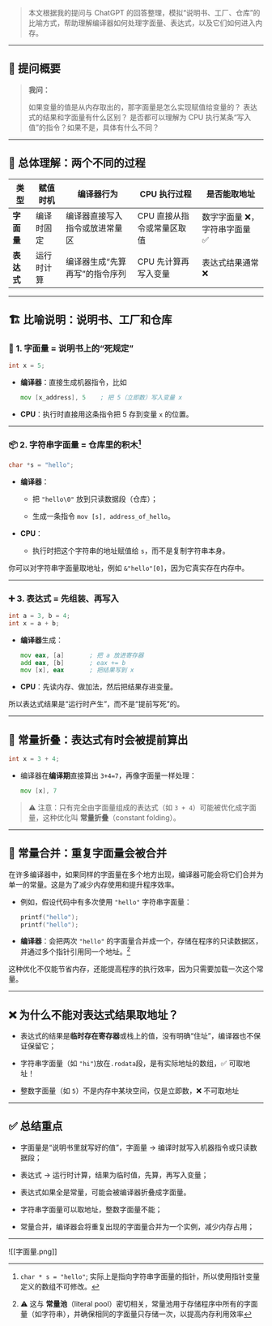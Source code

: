 

> 本文根据我的提问与 ChatGPT 的回答整理，模拟“说明书、工厂、仓库”的比喻方式，帮助理解编译器如何处理字面量、表达式，以及它们如何进入内存。

---

## 📌 提问概要

> **我问：**
> 
> 如果变量的值是从内存取出的，那字面量是怎么实现赋值给变量的？
> 表达式的结果和字面量有什么区别？
> 是否都可以理解为 CPU 执行某条“写入值”的指令？如果不是，具体有什么不同？

---

## 🧠 总体理解：两个不同的过程

| 类型      | 赋值时机  | 编译器行为            | CPU 执行过程        | 是否能取地址           |
| ------- | ----- | ---------------- | --------------- | ---------------- |
| **字面量** | 编译时固定 | 编译器直接写入指令或放进常量区  | CPU 直接从指令或常量区取值 | 数字字面量 ❌，字符串字面量 ✅ |
| **表达式** | 运行时计算 | 编译器生成“先算再写”的指令序列 | CPU 先计算再写入变量    | 表达式结果通常 ❌        |

---

## 🏗 比喻说明：说明书、工厂和仓库

### 📝 1. 字面量 = 说明书上的“死规定”

```c
int x = 5;
```

- **编译器**：直接生成机器指令，比如
    
    ```asm
    mov [x_address], 5    ; 把 5（立即数）写入变量 x
    ```
    
- **CPU**：执行时直接用这条指令把 5 存到变量 `x` 的位置。
    

---

### 📦 2. 字符串字面量 = 仓库里的积木[^1]

```c
char *s = "hello";
```

- **编译器**：
    
    - 把 `"hello\0"` 放到只读数据段（仓库）；
        
    - 生成一条指令 `mov [s], address_of_hello`。
        
- **CPU**：
    
    - 执行时把这个字符串的地址赋值给 `s`，而不是复制字符串本身。
        

你可以对字符串字面量取地址，例如 `&"hello"[0]`，因为它真实存在内存中。

---

### ➕ 3. 表达式 = 先组装、再写入

```c
int a = 3, b = 4;
int x = a + b;
```

- **编译器**生成：
    
    ```asm
    mov eax, [a]       ; 把 a 放进寄存器
    add eax, [b]       ; eax += b
    mov [x], eax       ; 把结果写到 x
    ```
    
- **CPU**：先读内存、做加法，然后把结果存进变量。
    

所以表达式结果是“运行时产生”，而不是“提前写死”的。

---

## 🧠 常量折叠：表达式有时会被提前算出

```c
int x = 3 + 4;
```

- 编译器在**编译期**直接算出 `3+4=7`，再像字面量一样处理：
    
    ```asm
    mov [x], 7
    ```
    

> ⚠️ 注意：只有完全由字面量组成的表达式（如 `3 + 4`）可能被优化成字面量，这种优化叫 
> **常量折叠**（constant folding）。

---
## 🔄 常量合并：重复字面量会被合并

在许多编译器中，如果同样的字面量在多个地方出现，编译器可能会将它们合并为单一的常量。这是为了减少内存使用和提升程序效率。

- 例如，假设代码中有多次使用 `"hello"` 字符串字面量：
    ```c
    printf("hello");
    printf("hello");
    ```
- **编译器**：会把两次 `"hello"` 的字面量合并成一个，存储在程序的只读数据区，并通过多个指针引用同一个地址。[^2]

这种优化不仅能节省内存，还能提高程序的执行效率，因为只需要加载一次这个常量。

---
## ❌ 为什么不能对表达式结果取地址？



- 表达式的结果是**临时存在寄存器**或栈上的值，没有明确“住址”，编译器也不保证保留它；
    
- 字符串字面量（如 `"hi"`)放在`.rodata`段，是有实际地址的数组，✅ 可取地址！
	
- 整数字面量（如 `5`）不是内存中某块空间，仅是立即数，❌ 不可取地址

---

## ✅ 总结重点

- 字面量是“说明书里就写好的值”，字面量 → 编译时就写入机器指令或只读数据段；
    
- 表达式 → 运行时计算，结果为临时值，先算，再写入变量；
    
- 表达式如果全是常量，可能会被编译器折叠成字面量。
    
- 字符串字面量可以取地址，整数字面量不能；
    
-  常量合并，编译器会将重复出现的字面量合并为一个实例，减少内存占用；

---
![[字面量.png]]

[^1]: `char * s = "hello"`;
	实际上是指向字符串字面量的指针，所以使用指针变量定义的数组不可修改。

[^2]: ⚠️ 这与 **常量池**（literal pool）密切相关，常量池用于存储程序中所有的字面量（如字符串），并确保相同的字面量只存储一次，以提高内存利用效率

